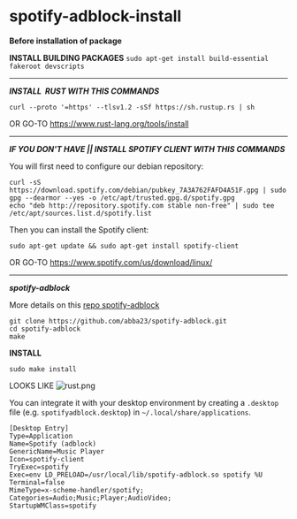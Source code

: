 # spotify-adblock-install

**Before installation of package**

**INSTALL BUILDING PACKAGES**
```sudo apt-get install build-essential fakeroot devscripts```

* * *

***INSTALL  RUST WITH THIS COMMANDS***

```
curl --proto '=https' --tlsv1.2 -sSf https://sh.rustup.rs | sh
```

OR GO-TO
https://www.rust-lang.org/tools/install

* * *

***IF YOU DON'T HAVE || INSTALL SPOTIFY CLIENT WITH THIS COMMANDS***

You will first need to configure our debian repository:

```
curl -sS https://download.spotify.com/debian/pubkey_7A3A762FAFD4A51F.gpg | sudo gpg --dearmor --yes -o /etc/apt/trusted.gpg.d/spotify.gpg
echo "deb http://repository.spotify.com stable non-free" | sudo tee /etc/apt/sources.list.d/spotify.list
```

Then you can install the Spotify client:
```
sudo apt-get update && sudo apt-get install spotify-client
```

OR GO-TO
https://www.spotify.com/us/download/linux/

* * *

***spotify-adblock***

More details on this [repo spotify-adblock](https://github.com/abba23/spotify-adblock)


```
git clone https://github.com/abba23/spotify-adblock.git
cd spotify-adblock
make
```

**INSTALL**
```
sudo make install
```

  LOOKS LIKE 
![rust.png](rust.png)

You can integrate it with your desktop environment by creating a `.desktop` file (e.g. `spotifyadblock.desktop`) in `~/.local/share/applications`.

```
[Desktop Entry]
Type=Application
Name=Spotify (adblock)
GenericName=Music Player
Icon=spotify-client
TryExec=spotify
Exec=env LD_PRELOAD=/usr/local/lib/spotify-adblock.so spotify %U
Terminal=false
MimeType=x-scheme-handler/spotify;
Categories=Audio;Music;Player;AudioVideo;
StartupWMClass=spotify
```
